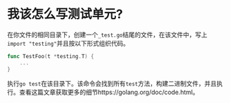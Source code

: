 # 我该怎么写测试单元?

在你文件的相同目录下，创建一个`_test.go`结尾的文件，在该文件中，写上`import "testing"`并且按以下形式组织代码。

```go
func TestFoo(t *testing.T) {
    ...
}
```

执行`go test`在该目录下。该命令会找到所有`test`方法，构建二进制文件，并且执行。查看这篇文章获取更多的细节https://golang.org/doc/code.html。

